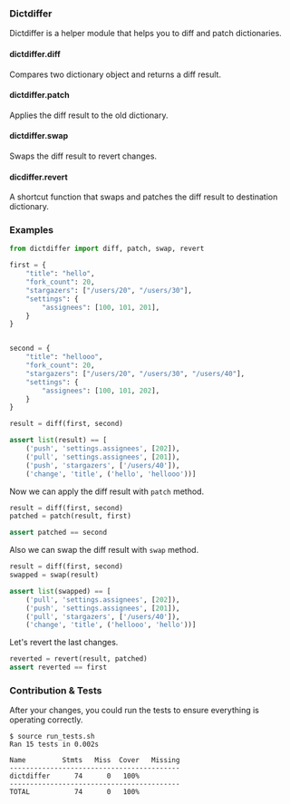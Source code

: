 ### Dictdiffer

Dictdiffer is a helper module that helps you to diff and patch dictionaries.

#### dictdiffer.diff
Compares two dictionary object and returns a diff result.

#### dictdiffer.patch
Applies the diff result to the old dictionary.

#### dictdiffer.swap
Swaps the diff result to revert changes.

#### dicdiffer.revert
A shortcut function that swaps and patches the diff result to
destination dictionary.

### Examples

```python
from dictdiffer import diff, patch, swap, revert

first = {
    "title": "hello",
    "fork_count": 20,
    "stargazers": ["/users/20", "/users/30"],
    "settings": {
        "assignees": [100, 101, 201],
    }
}


second = {
    "title": "hellooo",
    "fork_count": 20,
    "stargazers": ["/users/20", "/users/30", "/users/40"],
    "settings": {
        "assignees": [100, 101, 202],
    }
}

result = diff(first, second)

assert list(result) == [
    ('push', 'settings.assignees', [202]),
    ('pull', 'settings.assignees', [201]),
    ('push', 'stargazers', ['/users/40']),
    ('change', 'title', ('hello', 'hellooo'))]
```

Now we can apply the diff result with `patch` method.

```python
result = diff(first, second)
patched = patch(result, first)

assert patched == second
```

Also we can swap the diff result with `swap` method.

```python
result = diff(first, second)
swapped = swap(result)

assert list(swapped) == [
    ('pull', 'settings.assignees', [202]),
    ('push', 'settings.assignees', [201]),
    ('pull', 'stargazers', ['/users/40']),
    ('change', 'title', ('hellooo', 'hello'))]
```

Let's revert the last changes.

```python
reverted = revert(result, patched)
assert reverted == first
```

### Contribution & Tests

After your changes, you could run the tests to ensure everything is
operating correctly.

    $ source run_tests.sh
    Ran 15 tests in 0.002s

    Name         Stmts   Miss  Cover   Missing
    ------------------------------------------
    dictdiffer      74      0   100%
    ------------------------------------------
    TOTAL           74      0   100%
